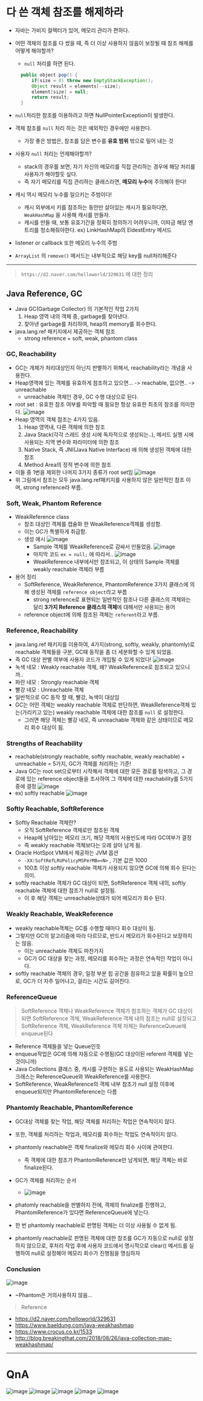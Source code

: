# 다 쓴 객체 참조를 해제하라
- 자바는 가비지 컬렉터가 있어, 메모리 관리가 편하다.

- 어떤 객체의 참조를 다 썼을 때, 즉 더 이상 사용하지 않음이 보장될 때 참조 해제를 어떻게 해야할까?
    - `null` 처리를 하면 된다.
    ```java
      public object pop() {
          if(size = 0) throw new EmptyStackException();
          Object result = elements[--size];
          element[size] = null;
          return result;
      }
    ```
    
- `null`처리한 참조를 이용하려고 하면 NullPointerException이 발생한다.

- 객체 참조를 `null` 처리 하는 것은 예외적인 경우에만 사용한다.
    
    - 가장 좋은 방법은, 참조를 담은 변수를 **유효 범위** 밖으로 밀어 내는 것
    
- 사용자 `null` 처리는 언제해야할까?
    - stack의 경우를 보면, 자기 자신의 메모리를 직접 관리하는 경우에 해당 처리를 사용자가 해야할듯 싶다.
    - 즉 자기 메모리를 직접 관리하는 클래스라면, **메모리 누수**에 주의해야 한다!
    
- 캐시 역시 메모리 누수를 일으키는 주범이다!
    - 캐시 외부에서 키를 참조하는 동안만 살아있는 캐시가 필요하다면, `WeakHashMap` 을 사용해 캐시를 만들자.
    - 캐시를 만들 때, 보통 유효기간을 정확히 정의하기 어려우니까, 이따금 해당 엔트리를 청소해줘야한다. ex) LinkHashMap의 EldestEntry 메서드
    
- listener or callback 또한 메모리 누수의 주범
- `ArrayList` 의 `remove()` 메서드는 내부적으로 해당 key를 null처리해준다

---
> `https://d2.naver.com/helloworld/329631` 에 대한 정리

## Java Reference, GC
- Java GC(Garbage Collector) 의 기본적인 작업 2가지
    1. Heap 영역 내의 객체 중, garbage를 찾아낸다.
    2. 찾아낸 garbage를 처리하여, heap의 memory를 회수한다.
- java.lang.ref 패키지에서 제공하는 객체 참조
    - strong reference +  soft, weak, phantom class 
    
### GC, Reachability
- GC는 개체가 처리대상인지 아닌지 판별하기 위해서, reachability라는 개념을 사용한다.
- Heap영역에 있는 객체를 유효하게 참조하고 있으면... -> reachable, 없으면.. -> unreachable
    - unreachable 객체인 경우, GC 수행 대상으로 된다.
- root set : 유효한 참조 여부를 파악할 때 필요한 항상 유효한 최초의 참조를 의미한다.
![image](https://user-images.githubusercontent.com/71244638/93884567-08667500-fd1e-11ea-90a8-bee1dd265e1b.png)
- Heap 영역의 객체 참조는 4가지 있음.
    1. Heap 영역내, 다른 객체에 의한 참조
    2. Java Stack(각각 스레드 생성 시에 독자적으로 생성되는..), 메서드 실행 시에 사용되는 지역 변수와 파라미터에 의한 참조
    3. Native Stack, 즉 JNI(Java Native Interface) 에 의해 생성된 객체에 대한 참조
    4. Method Area의 정적 변수에 의한 참조
- 이들 중 1번을 제외한 나머지 3가지 종류가 root set임
      ![image](https://user-images.githubusercontent.com/71244638/93885035-9e9a9b00-fd1e-11ea-8b37-ca8bd943b8f1.png)
- 위 그림에서 참조는 모두 java.lang.ref패키지를 사용하지 않은 일반적인 참조 이며, strong reference라 부름.
  

### Soft, Weak, Phantom Reference
- WeakReference class
    - 참조 대상인 객체를 캡슐화 한 WeakReference객체를 생성함.
    - 이는 GC가 특별하게 취급함.
    - 생성 예시
    ![image](https://user-images.githubusercontent.com/71244638/93885970-d1915e80-fd1f-11ea-9868-1bf480fe0338.png)
        - Sample 객체를 WeakReference로 감싸서 만들었음.
          ![image](https://user-images.githubusercontent.com/71244638/93885526-30a2a380-fd1f-11ea-9889-e67bbc370f10.png)
        - 마지막 코드 `ex = null;` 에 따라서..
          ![image](https://user-images.githubusercontent.com/71244638/93885652-5e87e800-fd1f-11ea-82a3-4f290036519e.png)
        - WeakReference 내부에서만 참조되고, 이 상태의 Sample 객체를 weakly reachable 객체라 부름
- 용어 정리
    - SoftReference, WeakReference, PhantomReference 3가지 클래스에 의해 생성된 객체를 `reference object`라고 부름
        - strong reference로 표현되는 일반적인 참조나 다른 클래스의 객체와는 달리 **3가지 Reference 클래스의 객체**에 대해서만 사용되는 용어 
    - reference object에 의해 참조된 객체는 `referent`라고 부름.

### Reference, Reachability
- java.lang.ref 패키지를 이용하여, 4가지(strong, softly, weakly, phantomly)로 reachable 객체들을 구분, GC때 동작을 좀 더 세분화할 수 있게 되었음.
- 즉 GC 대상 판별 여부에 사용자 코드가 개입될 수 있게 되었다!
![image](https://user-images.githubusercontent.com/71244638/93886546-888dda00-fd20-11ea-8e12-b837c130283d.png)
- 녹색 네모 : Weakly reachable 객체, 왜? WeakReference로 참조되고 있으니까..
- 파란 네모 : Strongly reachable 객체
- 빨강 네모 : Unreachable 객체
- 일반적으로 GC 동작 할 때, 빨강, 녹색이 대상임
- GC는 어떤 객체는 weakly reachable 객체로 판단하면, WeakReference객체 있는(가리키고 있는) weakly reachable 객체에 대한 참조를 `null` 로 설정한다.
    - 그러면 해당 객체는 빨강 네모, 즉 unreachable 객체와 같은 상태이므로 메모리 회수 대상이 됨.

### Strengths of Reachability
- reachable(strongly reachable, softly reachable, weakly reachable) + unreachable = 5가지, GC가 객체를 처리하는 기준!
- Java GC는 root set으로부터 시작해서 객체에 대한 모든 경로를 탐색하고, 그 경로에 있는 reference object들을 조사하여 그 객체에 대한 reachability를 5가지 중에 결정
  ![image](https://user-images.githubusercontent.com/71244638/93887310-80826a00-fd21-11ea-939d-c5745ab6d986.png)
- ex) softly reachable
  ![image](https://user-images.githubusercontent.com/71244638/93887388-9a23b180-fd21-11ea-82e8-8395614db5c2.png)

### Softly Reachable, SoftReference
- Softly Reachable 객체란?
    - 오직 SoftReference 객체로만 참조된 객체
    - Heap에 남아있는 메모리 크기, 해당 객체의 사용빈도에 따라 GC여부가 결정
    - 즉 weakly reachable 객체보다는 오래 살아 남게 됨.
- Oracle HotSpot VM에서 제공하는 JVM 옵션
    - `-XX:SoftRefLRUPolicyMSPerMB=<N>` , 기본 값은 1000
    - 100초 이상 softly reachable 객체가 사용되지 않으면 GC에 의해 회수 된다는 의미.
- softly reachable 객체가 GC 대상이 되면, SoftReference 객체 내의, softly reachable 객체에 대한 참조가 null로 설정됨.
    - 이 후 해당 객체는 unreachable상태가 되어 메모리가 회수 된다.
### Weakly Reachable, WeakReference
- weakly reachable객체는 GC를 수행할 때마다 회수 대상이 됨.
- 그렇지만 GC의 알고리즘에 따라 다르므로, 반드시 메모리가 회수된다고 보장하지는 않음.
    - 이는 unreachable 객체도 마찬가지
    - GC가 GC 대상을 찾는 과정, 메모리를 회수하는 과정은 연속적인 작업이 아니다.
- softly reachable 객체의 경우, 일정 부분 힙 공간을 점유하고 있을 확률이 높으므로, GC가 더 자주 일어나고, 걸리는 시간도 길어진다.

### ReferenceQueue
> SoftReference 객체나 WeakReference 객체가 참조하는 객체가 GC 대상이 되면 SoftReference 객체, WeakReference 객체 내의 참조는 null로 설정되고 
> SoftReference 객체, WeakReference 객체 자체는 ReferenceQueue에 enqueue된다
- Reference 객체들을 넣는 Queue인듯
- enqueue작업은 GC에 의해 자동으로 수행됨(GC 대상이된 referent 객체를 넣는 것이니까)
- Java Collections 클래스 중, 캐시를 구현하는 용도로 사용되는 WeakHashMap 크래스는 ReferenceQueue와 WeakReference를 사용한다.
- SoftReference, WeakReference의 객체 내부 참조가 null 설정 이후에 enqueue되지만 PhantomReference는 다름

### Phantomly Reachable, PhantomReference
- GC대상 객체를 찾는 작업, 해당 객체를 처리하는 작업은 연속적이지 않다.
- 또한, 객체를 처리하는 작업과, 메모리를 회수하는 작업도 연속적이지 않다.
- phantomly reachable은 객체 finalize와 메모리 회수 사이에 관여한다.
    - 즉 객체에 대한 참조가 PhantomReference만 남게되면, 해당 객체는 바로 finalize된다.
 
- GC가 객체를 처리하는 순서
  - ![image](https://user-images.githubusercontent.com/71244638/93897997-af064200-fd2d-11ea-97e5-8e4505b99d5a.png)
- phatomly reachable을 판별하지 전에, 객체의 finalize를 진행하고, PhantomReference가 있다면 ReferenceQueue에 넣는다.
- 한 번 phantomly reachable로 판명된 객체는 더 이상 사용될 수 없게 됨.
- phantomly reachable로 판명된 객체에 대한 참조를 GC가 자동으로 null로 설정하지 않으므로, 후처리 작업 후에 사용자 코드에서 명시적으로 clear() 메서드를 실행하여 null로 설정해야 메모리 회수가 진행됨을 명심하자

### Conclusion
![image](https://user-images.githubusercontent.com/71244638/93898385-21772200-fd2e-11ea-9341-82cee4acb9f9.png)
- ~Phantom은 거의사용하지 않음...

> Reference
- https://d2.naver.com/helloworld/329631
- https://www.baeldung.com/java-weakhashmap
- https://www.crocus.co.kr/1533
- http://blog.breakingthat.com/2018/08/26/java-collection-map-weakhashmap/

---
# QnA 
![image](https://user-images.githubusercontent.com/22140570/94357480-2f34fa80-00d4-11eb-86c8-15ee987db611.png)
![image](https://user-images.githubusercontent.com/22140570/94357514-686d6a80-00d4-11eb-982a-eba3e120ab78.png)
![image](https://user-images.githubusercontent.com/22140570/94357523-7ae7a400-00d4-11eb-9245-8b18ddf0de54.png)
![image](https://user-images.githubusercontent.com/22140570/94357548-ae2a3300-00d4-11eb-94ec-6fe2ce9074a0.png)
![image](https://user-images.githubusercontent.com/22140570/94357554-c601b700-00d4-11eb-892f-03d6363efd02.png)


